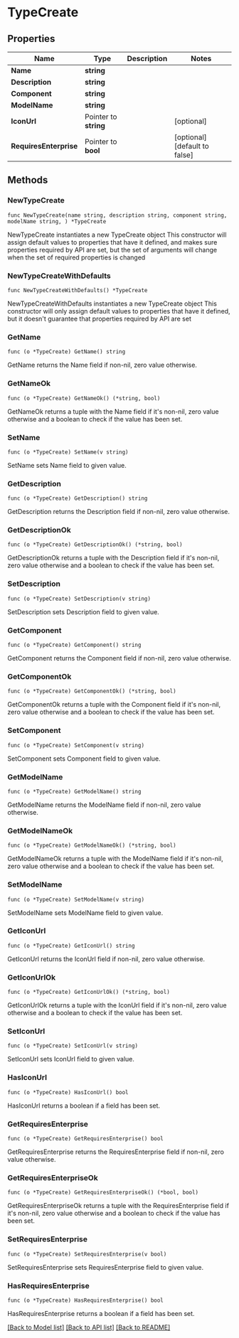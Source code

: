 # TypeCreate

## Properties

Name | Type | Description | Notes
------------ | ------------- | ------------- | -------------
**Name** | **string** |  | 
**Description** | **string** |  | 
**Component** | **string** |  | 
**ModelName** | **string** |  | 
**IconUrl** | Pointer to **string** |  | [optional] 
**RequiresEnterprise** | Pointer to **bool** |  | [optional] [default to false]

## Methods

### NewTypeCreate

`func NewTypeCreate(name string, description string, component string, modelName string, ) *TypeCreate`

NewTypeCreate instantiates a new TypeCreate object
This constructor will assign default values to properties that have it defined,
and makes sure properties required by API are set, but the set of arguments
will change when the set of required properties is changed

### NewTypeCreateWithDefaults

`func NewTypeCreateWithDefaults() *TypeCreate`

NewTypeCreateWithDefaults instantiates a new TypeCreate object
This constructor will only assign default values to properties that have it defined,
but it doesn't guarantee that properties required by API are set

### GetName

`func (o *TypeCreate) GetName() string`

GetName returns the Name field if non-nil, zero value otherwise.

### GetNameOk

`func (o *TypeCreate) GetNameOk() (*string, bool)`

GetNameOk returns a tuple with the Name field if it's non-nil, zero value otherwise
and a boolean to check if the value has been set.

### SetName

`func (o *TypeCreate) SetName(v string)`

SetName sets Name field to given value.


### GetDescription

`func (o *TypeCreate) GetDescription() string`

GetDescription returns the Description field if non-nil, zero value otherwise.

### GetDescriptionOk

`func (o *TypeCreate) GetDescriptionOk() (*string, bool)`

GetDescriptionOk returns a tuple with the Description field if it's non-nil, zero value otherwise
and a boolean to check if the value has been set.

### SetDescription

`func (o *TypeCreate) SetDescription(v string)`

SetDescription sets Description field to given value.


### GetComponent

`func (o *TypeCreate) GetComponent() string`

GetComponent returns the Component field if non-nil, zero value otherwise.

### GetComponentOk

`func (o *TypeCreate) GetComponentOk() (*string, bool)`

GetComponentOk returns a tuple with the Component field if it's non-nil, zero value otherwise
and a boolean to check if the value has been set.

### SetComponent

`func (o *TypeCreate) SetComponent(v string)`

SetComponent sets Component field to given value.


### GetModelName

`func (o *TypeCreate) GetModelName() string`

GetModelName returns the ModelName field if non-nil, zero value otherwise.

### GetModelNameOk

`func (o *TypeCreate) GetModelNameOk() (*string, bool)`

GetModelNameOk returns a tuple with the ModelName field if it's non-nil, zero value otherwise
and a boolean to check if the value has been set.

### SetModelName

`func (o *TypeCreate) SetModelName(v string)`

SetModelName sets ModelName field to given value.


### GetIconUrl

`func (o *TypeCreate) GetIconUrl() string`

GetIconUrl returns the IconUrl field if non-nil, zero value otherwise.

### GetIconUrlOk

`func (o *TypeCreate) GetIconUrlOk() (*string, bool)`

GetIconUrlOk returns a tuple with the IconUrl field if it's non-nil, zero value otherwise
and a boolean to check if the value has been set.

### SetIconUrl

`func (o *TypeCreate) SetIconUrl(v string)`

SetIconUrl sets IconUrl field to given value.

### HasIconUrl

`func (o *TypeCreate) HasIconUrl() bool`

HasIconUrl returns a boolean if a field has been set.

### GetRequiresEnterprise

`func (o *TypeCreate) GetRequiresEnterprise() bool`

GetRequiresEnterprise returns the RequiresEnterprise field if non-nil, zero value otherwise.

### GetRequiresEnterpriseOk

`func (o *TypeCreate) GetRequiresEnterpriseOk() (*bool, bool)`

GetRequiresEnterpriseOk returns a tuple with the RequiresEnterprise field if it's non-nil, zero value otherwise
and a boolean to check if the value has been set.

### SetRequiresEnterprise

`func (o *TypeCreate) SetRequiresEnterprise(v bool)`

SetRequiresEnterprise sets RequiresEnterprise field to given value.

### HasRequiresEnterprise

`func (o *TypeCreate) HasRequiresEnterprise() bool`

HasRequiresEnterprise returns a boolean if a field has been set.


[[Back to Model list]](../README.md#documentation-for-models) [[Back to API list]](../README.md#documentation-for-api-endpoints) [[Back to README]](../README.md)


